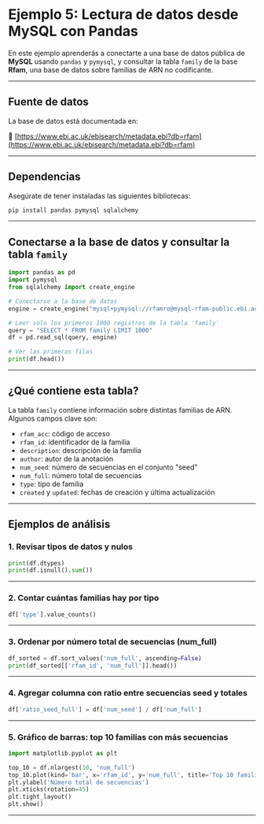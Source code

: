 
# Ejemplo 5: Lectura de datos desde MySQL con Pandas

En este ejemplo aprenderás a conectarte a una base de datos pública de **MySQL** usando `pandas` y `pymysql`, y consultar la tabla `family` de la base **Rfam**, una base de datos sobre familias de ARN no codificante.

---

## Fuente de datos

La base de datos está documentada en:

🔗 [https://www.ebi.ac.uk/ebisearch/metadata.ebi?db=rfam](https://www.ebi.ac.uk/ebisearch/metadata.ebi?db=rfam)

---

## Dependencias

Asegúrate de tener instaladas las siguientes bibliotecas:

```bash
pip install pandas pymysql sqlalchemy
```

---

## Conectarse a la base de datos y consultar la tabla `family`

```python
import pandas as pd
import pymysql
from sqlalchemy import create_engine

# Conectarse a la base de datos
engine = create_engine("mysql+pymysql://rfamro@mysql-rfam-public.ebi.ac.uk:4497/Rfam")

# Leer solo los primeros 1000 registros de la tabla 'family'
query = "SELECT * FROM family LIMIT 1000"
df = pd.read_sql(query, engine)

# Ver las primeras filas
print(df.head())
```

---

## ¿Qué contiene esta tabla?

La tabla `family` contiene información sobre distintas familias de ARN. Algunos campos clave son:

- `rfam_acc`: código de acceso
- `rfam_id`: identificador de la familia
- `description`: descripción de la familia
- `author`: autor de la anotación
- `num_seed`: número de secuencias en el conjunto "seed"
- `num_full`: número total de secuencias
- `type`: tipo de familia
- `created` y `updated`: fechas de creación y última actualización

---

## Ejemplos de análisis

### 1. Revisar tipos de datos y nulos

```python
print(df.dtypes)
print(df.isnull().sum())
```

---

### 2. Contar cuántas familias hay por tipo

```python
df['type'].value_counts()
```

---

### 3. Ordenar por número total de secuencias (num_full)

```python
df_sorted = df.sort_values('num_full', ascending=False)
print(df_sorted[['rfam_id', 'num_full']].head())
```

---

### 4. Agregar columna con ratio entre secuencias seed y totales

```python
df['ratio_seed_full'] = df['num_seed'] / df['num_full']
```

---

### 5. Gráfico de barras: top 10 familias con más secuencias

```python
import matplotlib.pyplot as plt

top_10 = df.nlargest(10, 'num_full')
top_10.plot(kind='bar', x='rfam_id', y='num_full', title='Top 10 familias con más secuencias')
plt.ylabel('Número total de secuencias')
plt.xticks(rotation=45)
plt.tight_layout()
plt.show()
```

---
